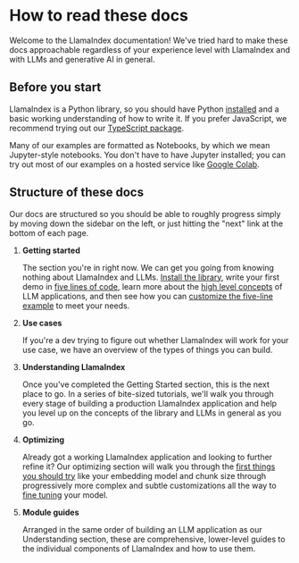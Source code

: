 # How to read these docs

Welcome to the LlamaIndex documentation! We've tried hard to make these docs approachable regardless of your experience level with LlamaIndex and with LLMs and generative AI in general.

## Before you start

LlamaIndex is a Python library, so you should have Python [installed](https://www.python.org/downloads/) and a basic working understanding of how to write it. If you prefer JavaScript, we recommend trying out our [TypeScript package](https://ts.llamaindex.ai/).

Many of our examples are formatted as Notebooks, by which we mean Jupyter-style notebooks. You don't have to have Jupyter installed; you can try out most of our examples on a hosted service like [Google Colab](https://colab.research.google.com/).

## Structure of these docs

Our docs are structured so you should be able to roughly progress simply by moving down the sidebar on the left, or just hitting the "next" link at the bottom of each page.

1. **Getting started**

   The section you're in right now. We can get you going from knowing nothing about LlamaIndex and LLMs. [Install the library](installation.md), write your first demo in [five lines of code](starter_example.md), learn more about the [high level concepts](concepts.md) of LLM applications, and then see how you can [customize the five-line example](customization.rst) to meet your needs.

2. **Use cases**

   If you're a dev trying to figure out whether LlamaIndex will work for your use case, we have an overview of the types of things you can build.

3. **Understanding LlamaIndex**

   Once you've completed the Getting Started section, this is the next place to go. In a series of bite-sized tutorials, we'll walk you through every stage of building a production LlamaIndex application and help you level up on the concepts of the library and LLMs in general as you go.

4. **Optimizing**

   Already got a working LlamaIndex application and looking to further refine it? Our optimizing section will walk you through the [first things you should try](/optimizing/basic_strategies/basic_strategies.md) like your embedding model and chunk size through progressively more complex and subtle customizations all the way to [fine tuning](/optimizing/fine-tuning/fine-tuning.md) your model.

5. **Module guides**

   Arranged in the same order of building an LLM application as our Understanding section, these are comprehensive, lower-level guides to the individual components of LlamaIndex and how to use them.
